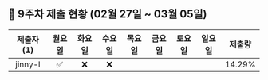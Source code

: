 ## :pushpin: 9주차 제출 현황 (02월 27일 ~ 03월 05일)

| 제출자 (1) | 월요일 | 화요일 | 수요일 | 목요일 | 금요일 | 토요일 | 일요일 | 제출량 |
|:---:|:---:|:---:|:---:|:---:|:---:|:---:|:---:|:---:|
| jinny-l |:white_check_mark:|:x:|:x:| | | | | 14.29% |
